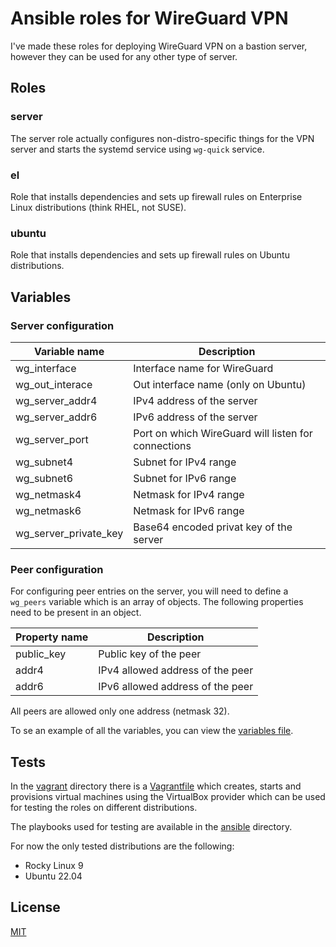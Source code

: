 # Ansible roles for WireGuard VPN

I've made these roles for deploying WireGuard VPN on a bastion server, however
they can be used for any other type of server.

## Roles

### server

The server role actually configures non-distro-specific things for the VPN
server and starts the systemd service using `wg-quick` service.

### el

Role that installs dependencies and sets up firewall rules on Enterprise Linux
distributions (think RHEL, not SUSE).

### ubuntu

Role that installs dependencies and sets up firewall rules on Ubuntu
distributions.

## Variables

### Server configuration

| Variable name         | Description                                         |
|-----------------------|-----------------------------------------------------|
| wg_interface          | Interface name for WireGuard                        |
| wg_out_interace       | Out interface name (only on Ubuntu)                 |
| wg_server_addr4       | IPv4 address of the server                          |
| wg_server_addr6       | IPv6 address of the server                          |
| wg_server_port        | Port on which WireGuard will listen for connections |
| wg_subnet4            | Subnet for IPv4 range                               |
| wg_subnet6            | Subnet for IPv6 range                               |
| wg_netmask4           | Netmask for IPv4 range                              |
| wg_netmask6           | Netmask for IPv6 range                              |
| wg_server_private_key | Base64 encoded privat key of the server             |

### Peer configuration

For configuring peer entries on the server, you will need to define a `wg_peers`
variable which is an array of objects. The following properties need to be
present in an object.

| Property name | Description                      |
|---------------|----------------------------------|
| public_key    | Public key of the peer           |
| addr4         | IPv4 allowed address of the peer |
| addr6         | IPv6 allowed address of the peer |

All peers are allowed only one address (netmask 32).

To se an example of all the variables, you can view the [variables file](./ansible/vars/all.yaml).

## Tests

In the [vagrant](./vagrant/) directory there is a [Vagrantfile](./vagrant/Vagrantfile)
which creates, starts and provisions virtual machines using the VirtualBox
provider which can be used for testing the roles on different distributions.

The playbooks used for testing are available in the [ansible](./ansible/)
directory.

For now the only tested distributions are the following:

- Rocky Linux 9
- Ubuntu 22.04

## License

[MIT](./LICENSE)
